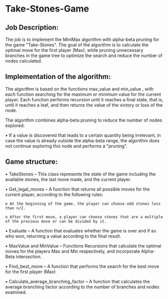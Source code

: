 # Take-Stones-Game
Job Description:
---
The job is to implement the MiniMax algorithm with alpha-beta pruning for the game "Take-Stones". 
The goal of the algorithm is to calculate the optimal move for the first player (Max), while pruning unnecessary branches in the game tree to optimize the search and reduce the number of nodes calculated.

Implementation of the algorithm:
---
The algorithm is based on the functions max_value and min_value , with each function searching for the maximum or minimum value for the current player.
Each function performs recursion until it reaches a final state, that is, until it reaches a leaf, and then returns the value
of the victory or loss of the node.


The algorithm combines alpha-beta pruning to reduce the number of nodes explored:

• If a value is discovered that leads to a certain quantity being irrelevant, in case the value is already outside the alpha-beta range, the algorithm does not continue exploring this node and performs a "pruning".


Game structure:
---
• TakeStones – This class represents the state of the game including the available stones, the last move made, and the current player.

• Get_legal_moves – A function that returns all possible moves for the current player, according to the following rules:

    o At the beginning of the game, the player can choose odd stones less than n/2.
    
    o After the first move, a player can choose stones that are a multiple of the previous move or can be divided by it.

• Evaluate – A function that evaluates whether the game is over and if so who won, returning a value according to the final result.

• MaxValue and MinValue – Functions Recursions that calculate the optimal moves for the players Max and Min respectively, and incorporate Alpha-Beta intersection.

• Find_best_move – A function that performs the search for the best move for the first player (Max)

• Calculate_average_branching_factor – A function that calculates the average branching factor according to the number of branches and nodes examined.
